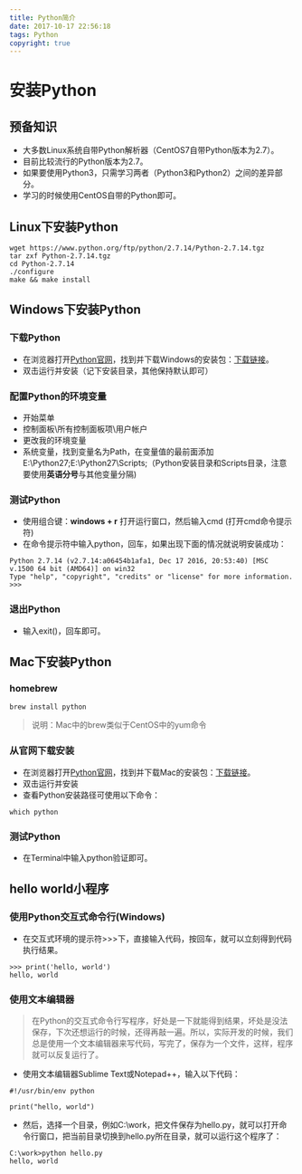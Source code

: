 ```yaml
---
title: Python简介
date: 2017-10-17 22:56:18
tags: Python
copyright: true
---
```


# 安装Python

## 预备知识
- 大多数Linux系统自带Python解析器（CentOS7自带Python版本为2.7）。
- 目前比较流行的Python版本为2.7。
- 如果要使用Python3，只需学习两者（Python3和Python2）之间的差异部分。
- 学习的时候使用CentOS自带的Python即可。

<!--more-->

## Linux下安装Python

```
wget https://www.python.org/ftp/python/2.7.14/Python-2.7.14.tgz
tar zxf Python-2.7.14.tgz
cd Python-2.7.14
./configure
make && make install
```

## Windows下安装Python

### 下载Python

- 在浏览器打开[Python官网](http://www.python.org/)，找到并下载Windows的安装包：[下载链接](https://www.python.org/ftp/python/2.7.14/python-2.7.14.amd64.msi)。
- 双击运行并安装（记下安装目录，其他保持默认即可）

### 配置Python的环境变量

- 开始菜单
- 控制面板\所有控制面板项\用户帐户
- 更改我的环境变量
- 系统变量，找到变量名为Path，在变量值的最前面添加E:\Python27;E:\Python27\Scripts;（Python安装目录和Scripts目录，注意要使用**英语分号**与其他变量分隔)

### 测试Python

- 使用组合键：__windows + r__ 打开运行窗口，然后输入cmd (打开cmd命令提示符)
- 在命令提示符中输入python，回车，如果出现下面的情况就说明安装成功：

```
Python 2.7.14 (v2.7.14:a06454b1afa1, Dec 17 2016, 20:53:40) [MSC v.1500 64 bit (AMD64)] on win32
Type "help", "copyright", "credits" or "license" for more information.
>>>
```

### 退出Python
- 输入exit()，回车即可。

## Mac下安装Python

### homebrew
```
brew install python
```

> 说明：Mac中的brew类似于CentOS中的yum命令

### 从官网下载安装

- 在浏览器打开[Python官网](http://www.python.org/)，找到并下载Mac的安装包：[下载链接](https://www.python.org/ftp/python/2.7.14/python-2.7.14-macosx10.6.pkg)。
- 双击运行并安装
- 查看Python安装路径可使用以下命令：

```
which python
```

### 测试Python

- 在Terminal中输入python验证即可。

## hello world小程序

### 使用Python交互式命令行(Windows)

- 在交互式环境的提示符>>>下，直接输入代码，按回车，就可以立刻得到代码执行结果。


```
>>> print('hello, world')
hello, world
```


### 使用文本编辑器

> 在Python的交互式命令行写程序，好处是一下就能得到结果，坏处是没法保存，下次还想运行的时候，还得再敲一遍。所以，实际开发的时候，我们总是使用一个文本编辑器来写代码，写完了，保存为一个文件，这样，程序就可以反复运行了。

- 使用文本编辑器Sublime Text或Notepad++，输入以下代码：

```
#!/usr/bin/env python

print("hello, world")
```

- 然后，选择一个目录，例如C:\work，把文件保存为hello.py，就可以打开命令行窗口，把当前目录切换到hello.py所在目录，就可以运行这个程序了：


```
C:\work>python hello.py
hello, world
```